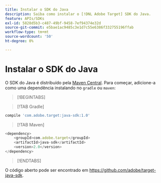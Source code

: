 ```yaml
---
title: Instalar o SDK do Java
description: Saiba como instalar o [!DNL Adobe Target] SDK do Java.
feature: APIs/SDKs
exl-id: 5828d5b3-c487-49bf-9458-7ef94374e32d
source-git-commit: e5bae1ac9485c3e1d7c55e6386f332755196ffab
workflow-type: tm+mt
source-wordcount: '50'
ht-degree: 0%

---
```


# Instalar o SDK do Java

O SDK do Java é distribuído pela [Maven Central](https://search.maven.org/artifact/com.adobe.target/target-java-sdk). Para começar, adicione-a como uma dependência instalando no `gradle` ou `maven`:

>[!BEGINTABS]

>[!TAB Gradle]

```javascript {line-numbers="true"}
compile 'com.adobe.target:java-sdk:1.0'
```

>[!TAB Maven]

```javascript {line-numbers="true"}
<dependency>
    <groupId>com.adobe.target</groupId>
    <artifactId>java-sdk</artifactId>
    <version>2.0</version>
</dependency>
```

>[!ENDTABS]

O código aberto pode ser encontrado em <https://github.com/adobe/target-java-sdk>.
